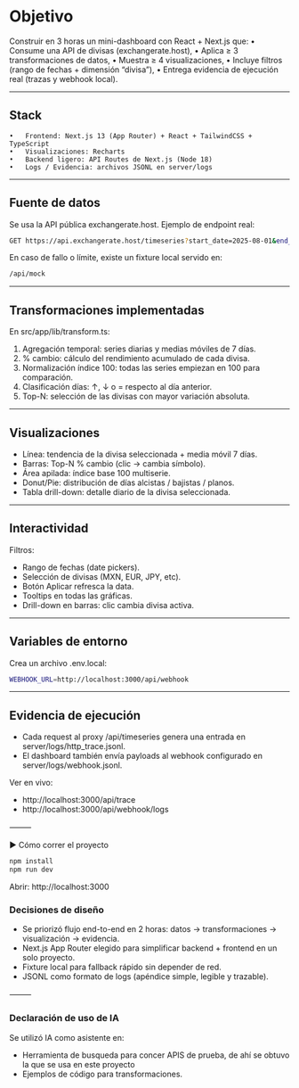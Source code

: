 


# Objetivo

Construir en 3 horas un mini-dashboard con React + Next.js que:
	•	Consume una API de divisas (exchangerate.host),
	•	Aplica ≥ 3 transformaciones de datos,
	•	Muestra ≥ 4 visualizaciones,
	•	Incluye filtros (rango de fechas + dimensión “divisa”),
	•	Entrega evidencia de ejecución real (trazas y webhook local).

---

##  Stack
	•	Frontend: Next.js 13 (App Router) + React + TailwindCSS + TypeScript
	•	Visualizaciones: Recharts
	•	Backend ligero: API Routes de Next.js (Node 18)
	•	Logs / Evidencia: archivos JSONL en server/logs

---

## Fuente de datos

Se usa la API pública exchangerate.host.
Ejemplo de endpoint real:

```sh
GET https://api.exchangerate.host/timeseries?start_date=2025-08-01&end_date=2025-08-31&symbols=MXN,EUR,JPY
```

En caso de fallo o límite, existe un fixture local servido en:

```sh
/api/mock
```

---

## Transformaciones implementadas

En src/app/lib/transform.ts:
1. Agregación temporal: series diarias y medias móviles de 7 días.
2. % cambio: cálculo del rendimiento acumulado de cada divisa.
3. Normalización índice 100: todas las series empiezan en 100 para comparación.
4. Clasificación días: ↑, ↓ o = respecto al día anterior.
5. Top-N: selección de las divisas con mayor variación absoluta.

---

## Visualizaciones
- Línea: tendencia de la divisa seleccionada + media móvil 7 días.
- Barras: Top-N % cambio (clic → cambia símbolo).
- Área apilada: índice base 100 multiserie.
- Donut/Pie: distribución de días alcistas / bajistas / planos.
- Tabla drill-down: detalle diario de la divisa seleccionada.

---

## Interactividad
Filtros:
- Rango de fechas (date pickers).
- Selección de divisas (MXN, EUR, JPY, etc).
- Botón Aplicar refresca la data.
- Tooltips en todas las gráficas.
- Drill-down en barras: clic cambia divisa activa.

---

## Variables de entorno

Crea un archivo .env.local:

```sh
WEBHOOK_URL=http://localhost:3000/api/webhook
```

---

## Evidencia de ejecución
- Cada request al proxy /api/timeseries genera una entrada en
server/logs/http_trace.jsonl.
- El dashboard también envía payloads al webhook configurado en
server/logs/webhook.jsonl.

Ver en vivo:

- http://localhost:3000/api/trace
- http://localhost:3000/api/webhook/logs


⸻

▶️ Cómo correr el proyecto

```sh
npm install
npm run dev
```

Abrir: http://localhost:3000


### Decisiones de diseño
- Se priorizó flujo end-to-end en 2 horas: datos → transformaciones → visualización → evidencia.
- Next.js App Router elegido para simplificar backend + frontend en un solo proyecto.
- Fixture local para fallback rápido sin depender de red.
- JSONL como formato de logs (apéndice simple, legible y trazable).

⸻

### Declaración de uso de IA

Se utilizó IA como asistente en:
- Herramienta de busqueda para concer APIS de prueba, de ahí se obtuvo la que se usa en este proyecto
- Ejemplos de código para transformaciones.


